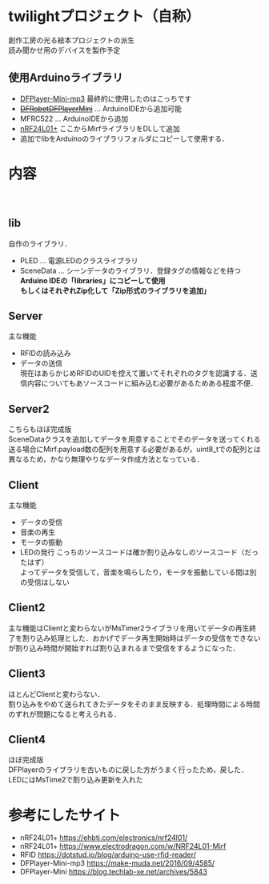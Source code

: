 # twilightプロジェクト（自称）
創作工房の光る絵本プロジェクトの派生  
読み聞かせ用のデバイスを製作予定

## 使用Arduinoライブラリ
- [DFPlayer-Mini-mp3](https://github.com/DFRobot/DFPlayer-Mini-mp3) 最終的に使用したのはこっちです
- ~~[DFRobotDFPlayerMini](https://github.com/DFRobot/DFRobotDFPlayerMini)~~ ... ArduinoIDEから追加可能
- MFRC522 ... ArduinoIDEから追加
- [nRF24L01+](http://playground.arduino.cc/InterfacingWithHardware/Nrf24L01#.UyByz_l_vh4)
ここからMirfライブラリをDLして追加
- 追加でlibをArduinoのライブラリフォルダにコピーして使用する．

# 内容
　
## lib 
自作のライブラリ．  
- PLED ... 電源LEDのクラスライブラリ
- SceneData ... シーンデータのライブラリ．登録タグの情報などを持つ  
**Arduino IDEの「libraries」にコピーして使用**  
**もしくはそれぞれZip化して「Zip形式のライブラリを追加」**

## Server
主な機能
- RFIDの読み込み
- データの送信  
現在はあらかじめRFIDのUIDを控えて置いてそれぞれのタグを認識する．送信内容についてもあソースコードに組み込む必要があるためある程度不便．

## Server2
こちらもほぼ完成版  
SceneDataクラスを追加してデータを用意することでそのデータを送ってくれる  
送る場合にMirf.payload数の配列を用意する必要があるが，uint8_tでの配列とは異なるため，かなり無理やりなデータ作成方法となっている．  

## Client
主な機能
- データの受信
- 音楽の再生
- モータの振動
- LEDの発行
こっちのソースコードは確か割り込みなしのソースコード（だったはず）  
よってデータを受信して，音楽を鳴らしたり，モータを振動している間は別の受信はしない

## Client2
主な機能はClientと変わらないがMsTimer2ライブラリを用いてデータの再生終了を割り込み処理とした．おかげでデータ再生開始時はデータの受信をできないが割り込み時間が開始すれば割り込まれるまで受信をするようになった．

## Client3
ほとんどClientと変わらない．  
割り込みをやめて送られてきたデータをそのまま反映する．処理時間による時間のずれが問題になると考えられる．

## Client4
ほぼ完成版  
DFPlayerのライブラリを古いものに戻した方がうまく行ったため，戻した．　　
LEDにはMsTime2で割り込み更新を入れた


# 参考にしたサイト
- nRF24L01+ https://ehbtj.com/electronics/nrf24l01/
- nRF24L01+ https://www.electrodragon.com/w/NRF24L01-Mirf
- RFID https://dotstud.io/blog/arduino-use-rfid-reader/
- DFPlayer-Mini-mp3 https://make-muda.net/2016/09/4585/
- DFPlayer-Mini https://blog.techlab-xe.net/archives/5843